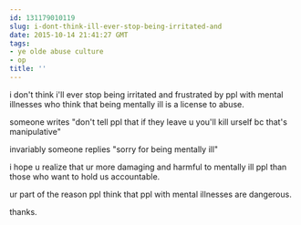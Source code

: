 ```yaml
---
id: 131179010119
slug: i-dont-think-ill-ever-stop-being-irritated-and
date: 2015-10-14 21:41:27 GMT
tags:
- ye olde abuse culture
- op
title: ''
---
```

i don't think i'll ever stop being irritated and frustrated by ppl with mental illnesses who think that being mentally ill is a license to abuse.

someone writes "don't tell ppl that if they leave u you'll kill urself bc that's manipulative"

invariably someone replies "sorry for being mentally ill"

i hope u realize that ur more damaging and harmful to mentally ill ppl than those who want to hold us accountable.

ur part of the reason ppl think that ppl with mental illnesses are dangerous.

thanks.